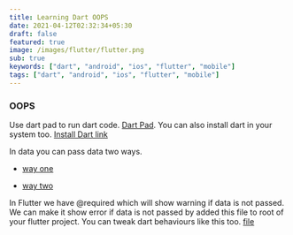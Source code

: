 ```yaml
---
title: Learning Dart OOPS
date: 2021-04-12T02:32:34+05:30
draft: false
featured: true
image: /images/flutter/flutter.png
sub: true
keywords: ["dart", "android", "ios", "flutter", "mobile"]
tags: ["dart", "android", "ios", "flutter", "mobile"]
---
```

### OOPS
Use dart pad to run dart code. [Dart Pad](https://dartpad.dev/?null_safety=true).
You can also install dart in your system too. [Install Dart link](https://dart.dev/get-dart)

In data you can pass data two ways.

* [way one](https://github.com/evolvingkid/flutter-learning-path/blob/main/OOPS/way_one.dart)

* [way two](https://github.com/evolvingkid/flutter-learning-path/blob/main/OOPS/way_two.dart)

In Flutter we have @required which will show warning if data is not passed. We can make it show error if data is not passed by added this file to root of your flutter project.
You can tweak dart behaviours like this too. [file](https://github.com/evolvingkid/flutter-learning-path/blob/main/OOPS/analysis_options.yaml)
